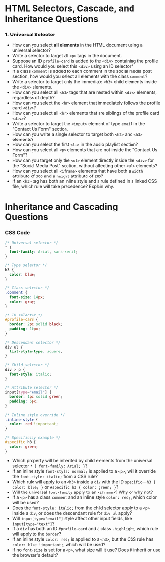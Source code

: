 # HTML Selectors, Cascade, and Inheritance Questions

### 1. Universal Selector
- How can you select **all elements** in the HTML document using a universal selector?
- Write a selector to target all `<p>` tags in the document.
- Suppose an ID `profile-card` is added to the `<div>` containing the profile card. How would you select this `<div>` using an ID selector?
- If a class `comment` is added to each comment in the social media post section, how would you select all elements with the class `comment`?
- Write a selector to target only the immediate `<h3>` child elements inside the `<div>` elements.
- How can you select all `<h3>` tags that are nested within `<div>` elements, regardless of depth?
- How can you select the `<hr>` element that immediately follows the profile card `<div>`?
- How can you select all `<hr>` elements that are siblings of the profile card `<div>`?
- Write a selector to target the `<input>` element of type `email` in the "Contact Us Form" section.
- How can you write a single selector to target both `<h2>` and `<h3>` elements?
- How can you select the first `<li>` in the audio playlist section?
- How can you select all `<p>` elements that are not inside the "Contact Us Form"?
- How can you target only the `<ul>` element directly inside the `<div>` for the "Social Media Post" section, without affecting other `<ul>` elements?
- How can you select all `<iframe>` elements that have both a `width` attribute of `300` and a `height` attribute of `200`?
- If an `<h3>` tag has both an inline style and a rule defined in a linked CSS file, which rule will take precedence? Explain why.
# Inheritance and Cascading Questions

### CSS Code
```css
/* Universal selector */
* {
  font-family: Arial, sans-serif;
}

/* Type selector */
h3 {
  color: blue;
}

/* Class selector */
.comment {
  font-size: 14px;
  color: gray;
}

/* ID selector */
#profile-card {
  border: 2px solid black;
  padding: 10px;
}

/* Descendant selector */
div ul {
  list-style-type: square;
}

/* Child selector */
div > p {
  font-style: italic;
}

/* Attribute selector */
input[type="email"] {
  border: 1px solid green;
  padding: 5px;
}

/* Inline style override */
.inline-style {
  color: red !important;
}

/* Specificity example */
#specific h3 {
  color: green;
}
```

- Which property will be inherited by child elements from the universal selector `* { font-family: Arial; }`?
- If an inline style `font-style: normal;` is applied to a `<p>`, will it override the `font-style: italic;` from a CSS rule?
- Which rule will apply to an `<h3>` inside a `div` with the ID `specific`—`h3 { color: blue; }` or `#specific h3 { color: green; }`?
- Will the universal `font-family` apply to an `<iframe>`? Why or why not?
- If a `<p>` has a class `comment` and an inline style `color: red;`, which color will be used?
- Does the `font-style: italic;` from the child selector apply to a `<p>` inside a `div`, or does the descendant rule for `div ul` apply?
- Will `input[type="email"]` style affect other input fields, like `input[type="text"]`?
- If a `div` has both an ID `#profile-card` and a class `.highlight`, which rule will apply to the `border`?
- If an inline style `color: red;` is applied to a `<h3>`, but the CSS rule has `color: blue !important;`, which will be used?
- If no `font-size` is set for a `<p>`, what size will it use? Does it inherit or use the browser's default?

